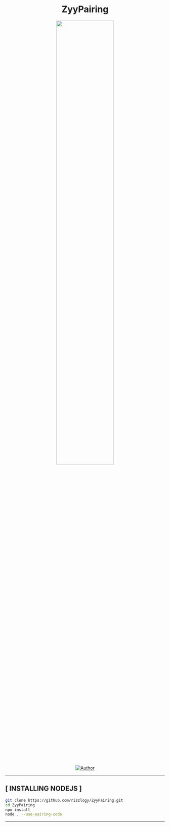 <h1 align="center">ZyyPairing</h1>
<p align="center">
    <img src="https://github-production-user-asset-6210df.s3.amazonaws.com/141845356/269088895-1df53f8e-3406-49f0-97e4-f06c112d6155.jpg?X-Amz-Algorithm=AWS4-HMAC-SHA256&X-Amz-Credential=AKIAIWNJYAX4CSVEH53A%2F20230919%2Fus-east-1%2Fs3%2Faws4_request&X-Amz-Date=20230919T203925Z&X-Amz-Expires=300&X-Amz-Signature=6fe97f46e15f897634477ed382bc3e03e8b98df741e80bc58ccbacc807a71208&X-Amz-SignedHeaders=host&actor_id=141845356&key_id=0&repo_id=693843145" width="60%" style="margin-left: auto;margin-right: auto;display: block;">
</p>
</p>
<p align="center">
<a href="https://github.com/rizzlogy"><img title="Author" src="https://img.shields.io/badge/AUTHOR-RizzyFuzz-blue.svg?style=for-the-badge&logo=github"></a>

---------

## [ INSTALLING NODEJS ]

```bash
git clone https://github.com/rizzlogy/ZyyPairing.git
cd ZyyPairing
npm install
node . --use-pairing-code
```

---------
